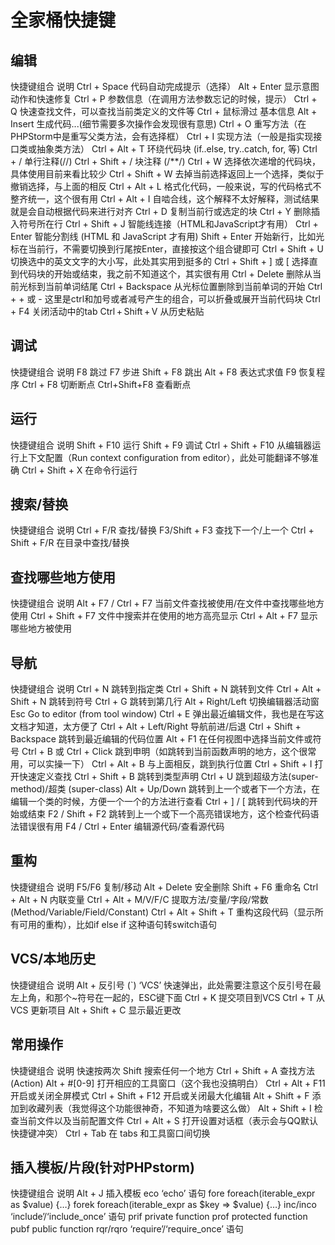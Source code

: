 # 全家桶快捷键

## 编辑

快捷键组合	说明
Ctrl + Space	代码自动完成提示（选择）
Alt + Enter	显示意图动作和快速修复
Ctrl + P	参数信息（在调用方法参数忘记的时候，提示）
Ctrl + Q	快速查找文件，可以查找当前类定义的文件等
Ctrl + 鼠标滑过	基本信息
Alt + Insert	生成代码...(细节需要多次操作会发现很有意思)
Ctrl + O	重写方法（在PHPStorm中是重写父类方法，会有选择框）
Ctrl + I	实现方法（一般是指实现接口类或抽象类方法）
Ctrl + Alt + T	环绕代码块 (if..else, try..catch, for, 等)
Ctrl + /	单行注释(//)
Ctrl + Shift + /	块注释 (/**/)
Ctrl + W	选择依次递增的代码块，具体使用目前来看比较少
Ctrl + Shift + W	去掉当前选择返回上一个选择，类似于撤销选择，与上面的相反
Ctrl + Alt + L	格式化代码，一般来说，写的代码格式不整齐统一，这个很有用
Ctrl + Alt + I	自啮合线，这个解释不太好解释，测试结果就是会自动根据代码来进行对齐
Ctrl + D	复制当前行或选定的块
Ctrl + Y	删除插入符号所在行
Ctrl + Shift + J	智能线连接（HTML和JavaScript才有用）
Ctrl + Enter	智能分割线 (HTML 和 JavaScript 才有用)
Shift + Enter	开始新行，比如光标在当前行，不需要切换到行尾按Enter，直接按这个组合键即可
Ctrl + Shift + U	切换选中的英文文字的大小写，此处其实用到挺多的
Ctrl + Shift + ] 或 [	选择直到代码块的开始或结束，我之前不知道这个，其实很有用
Ctrl + Delete	删除从当前光标到当前单词结尾
Ctrl + Backspace	从光标位置删除到当前单词的开始
Ctrl + + 或 -	这里是ctrl和加号或者减号产生的组合，可以折叠或展开当前代码块
Ctrl + F4	关闭活动中的tab
Ctrl + Shift + V	从历史粘贴

## 调试

快捷键组合	说明
F8	跳过
F7	步进
Shift + F8	跳出
Alt + F8	表达式求值
F9	恢复程序
Ctrl + F8	切断断点
Ctrl+Shift+F8	查看断点

## 运行

快捷键组合	说明
Shift + F10	运行
Shift + F9	调试
Ctrl + Shift + F10	从编辑器运行上下文配置（Run context configuration from editor），此处可能翻译不够准确
Ctrl + Shift + X	在命令行运行

## 搜索/替换

快捷键组合	说明
Ctrl + F/R	查找/替换
F3/Shift + F3	查找下一个/上一个
Ctrl + Shift + F/R	在目录中查找/替换

## 查找哪些地方使用

快捷键组合	说明
Alt + F7 / Ctrl + F7	当前文件查找被使用/在文件中查找哪些地方使用
Ctrl + Shift + F7	文件中搜索并在使用的地方高亮显示
Ctrl + Alt + F7	显示哪些地方被使用

## 导航

快捷键组合	说明
Ctrl + N	跳转到指定类
Ctrl + Shift + N	跳转到文件
Ctrl + Alt + Shift + N	跳转到符号
Ctrl + G	跳转到第几行
Alt + Right/Left	切换编辑器活动窗
Esc	Go to editor (from tool window)
Ctrl + E	弹出最近编辑文件，我也是在写这文档才知道，太方便了
Ctrl + Alt + Left/Right	导航前进/后退
Ctrl + Shift + Backspace	跳转到最近编辑的代码位置
Alt + F1	在任何视图中选择当前文件或符号
Ctrl + B 或 Ctrl + Click	跳到申明（如跳转到当前函数声明的地方，这个很常用，可以实操一下）
Ctrl + Alt + B	与上面相反，跳到执行位置
Ctrl + Shift + I	打开快速定义查找
Ctrl + Shift + B	跳转到类型声明
Ctrl + U	跳到超级方法(super-method)/超类 (super-class)
Alt + Up/Down	跳转到上一个或者下一个方法，在编辑一个类的时候，方便一个一个的方法进行查看
Ctrl + ] / [	跳转到代码块的开始或结束
F2 / Shift + F2	跳转到上一个或下一个高亮错误地方，这个检查代码语法错误很有用
F4 / Ctrl + Enter	编辑源代码/查看源代码

## 重构

快捷键组合	说明
F5/F6	复制/移动
Alt + Delete	安全删除
Shift + F6	重命名
Ctrl + Alt + N	内联变量
Ctrl + Alt + M/V/F/C	提取方法/变量/字段/常数(Method/Variable/Field/Constant)
Ctrl + Alt + Shift + T	重构这段代码（显示所有可用的重构），比如if else if 这种语句转switch语句

## VCS/本地历史

快捷键组合	说明
Alt + 反引号 (`)	‘VCS’ 快速弹出，此处需要注意这个反引号在最左上角，和那个~符号在一起的，ESC键下面
Ctrl + K	提交项目到VCS
Ctrl + T	从 VCS 更新项目
Alt + Shift + C	显示最近更改

## 常用操作

快捷键组合	说明
快速按两次 Shift	搜索任何一个地方
Ctrl + Shift + A	查找方法(Action)
Alt + #[0-9]	打开相应的工具窗口（这个我也没搞明白）
Ctrl + Alt + F11	开启或关闭全屏模式
Ctrl + Shift + F12	开启或关闭最大化编辑
Alt + Shift + F	添加到收藏列表（我觉得这个功能很神奇，不知道为啥要这么做）
Alt + Shift + I	检查当前文件以及当前配置文件
Ctrl + Alt + S	打开设置对话框（表示会与QQ默认快捷键冲突）
Ctrl + Tab	在 tabs 和工具窗口间切换

## 插入模板/片段(针对PHPstorm)

快捷键组合	说明
Alt + J	插入模板
eco	‘echo’ 语句
fore	foreach(iterable_expr as $value) {…}
forek	foreach(iterable_expr as $key => $value) {…}
inc/inco	‘include’/‘include_once’ 语句
prif	private function
prof	protected function
pubf	public function
rqr/rqro	‘require’/‘require_once’ 语句